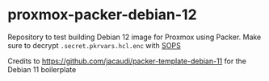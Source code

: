 # proxmox-packer-debian-12

Repository to test building Debian 12 image for Proxmox using Packer. Make sure to decrypt `.secret.pkrvars.hcl.enc` with [SOPS](https://github.com/getsops/sops)

Credits to https://github.com/jacaudi/packer-template-debian-11 for the Debian 11 boilerplate